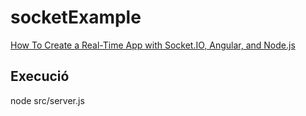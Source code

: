 # socketExample

[How To Create a Real-Time App with Socket.IO, Angular, and Node.js](https://www.digitalocean.com/community/tutorials/angular-socket-io)

## Execució

node src/server.js
